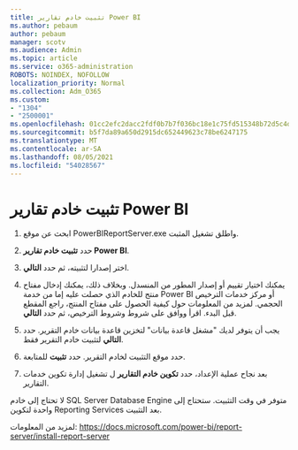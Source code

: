 ```yaml
---
title: تثبيت خادم تقارير Power BI
ms.author: pebaum
author: pebaum
manager: scotv
ms.audience: Admin
ms.topic: article
ms.service: o365-administration
ROBOTS: NOINDEX, NOFOLLOW
localization_priority: Normal
ms.collection: Adm_O365
ms.custom:
- "1304"
- "2500001"
ms.openlocfilehash: 01cc2efc2dacc2fdf0b7b7f036bc18e1c75fd515348b72d5c4dde96949a51a2d
ms.sourcegitcommit: b5f7da89a650d2915dc652449623c78be6247175
ms.translationtype: MT
ms.contentlocale: ar-SA
ms.lasthandoff: 08/05/2021
ms.locfileid: "54028567"
---
```

# <a name="install-power-bi-report-server"></a>تثبيت خادم تقارير Power BI

1. ابحث عن موقع PowerBIReportServer.exe واطلق تشغيل المثبت.

2. حدد **تثبيت خادم تقارير Power BI**.

3. اختر إصدارا لتثبيته، ثم حدد **التالي**.

4. يمكنك اختيار تقييم أو إصدار المطور من المنسدل.  وبخلاف ذلك، يمكنك إدخال مفتاح منتج للخادم الذي حصلت عليه إما من خدمة Power BI أو مركز خدمات الترخيص الحجمي. لمزيد من المعلومات حول كيفية الحصول على مفتاح المنتج، راجع المقطع قبل البدء. اقرأ ووافق على شروط وشروط الترخيص، ثم حدد **التالي**.

5. يجب أن يتوفر لديك "مشغل قاعدة بيانات" لتخزين قاعدة بيانات خادم التقرير. حدد **التالي** لتثبيت خادم التقرير فقط.

6. حدد موقع التثبيت لخادم التقرير. حدد **تثبيت** للمتابعة.

7. بعد نجاح عملية الإعداد، حدد **تكوين خادم التقارير** ل تشغيل إدارة تكوين خدمات التقارير.

لا تحتاج إلى خادم SQL Server Database Engine متوفر في وقت التثبيت. ستحتاج إلى واحدة لتكوين Reporting Services بعد التثبيت.

لمزيد من المعلومات: https://docs.microsoft.com/power-bi/report-server/install-report-server
